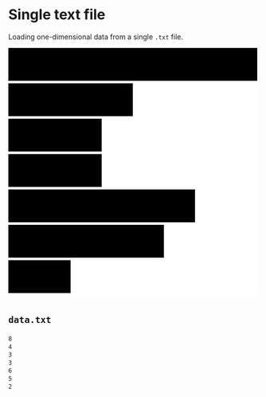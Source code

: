 Single text file
=================

Loading one-dimensional data from a single `.txt` file.

![screenshot](sketch.png)

`data.txt`
----------

```
8
4
3
3
6
5
2
```